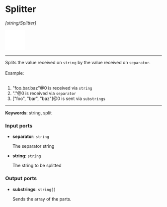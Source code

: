 # Splitter

_[string/Splitter]_

![icon](</assets/icons/802b6352-2279-4681-84b8-6558e185fd36.png>)

---

Splits the  value received on `string` by the value received on `separator`.<br>
<br>
Example:<br>
<br>
1. "foo.bar.baz"@0 is received via `string`<br>
2. "."@0 is received via `separator`<br>
3. ["foo", "bar", "baz"]@0 is sent via `substrings`<br>

---

__Keywords__: string, split

### Input ports

* __separator__: ` string `

    The separator string<br>


* __string__: ` string `

    The string to be splitted<br>

### Output ports

* __substrings__: ` string[] `

    Sends the array of the parts.<br>

